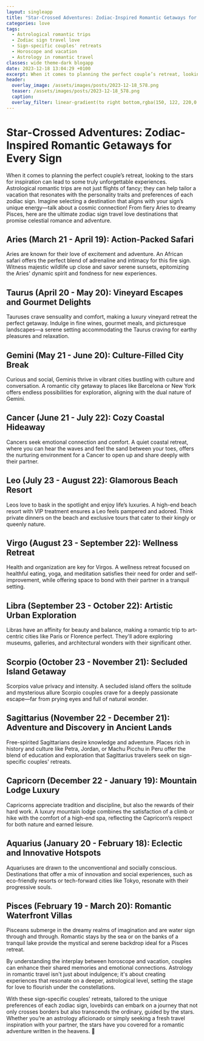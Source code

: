 ```yaml
---
layout: singleapp
title: "Star-Crossed Adventures: Zodiac-Inspired Romantic Getaways for Every Sign"
categories: love
tags:
  - Astrological romantic trips
  - Zodiac sign travel love
  - Sign-specific couples' retreats
  - Horoscope and vacation
  - Astrology in romantic travel
classes: wide theme-dark blogapp
date: 2023-12-18 13:04:29 +0100
excerpt: When it comes to planning the perfect couple’s retreat, looking to the stars for inspiration can lead to some truly unforgettable experiences.
header:
  overlay_image: /assets/images/posts/2023-12-18_578.png
  teaser: /assets/images/posts/2023-12-18_578.png
  caption: 
  overlay_filter: linear-gradient(to right bottom,rgba(150, 122, 220,0.8), rgba(255,245,208,0.5))
---
```

# Star-Crossed Adventures: Zodiac-Inspired Romantic Getaways for Every Sign

When it comes to planning the perfect couple’s retreat, looking to the stars for inspiration can lead to some truly unforgettable experiences. Astrological romantic trips are not just flights of fancy; they can help tailor a vacation that resonates with the personality traits and preferences of each zodiac sign. Imagine selecting a destination that aligns with your sign’s unique energy—talk about a cosmic connection! From fiery Aries to dreamy Pisces, here are the ultimate zodiac sign travel love destinations that promise celestial romance and adventure.

## Aries (March 21 - April 19): Action-Packed Safari

Aries are known for their love of excitement and adventure. An African safari offers the perfect blend of adrenaline and intimacy for this fire sign. Witness majestic wildlife up close and savor serene sunsets, epitomizing the Aries' dynamic spirit and fondness for new experiences.

## Taurus (April 20 - May 20): Vineyard Escapes and Gourmet Delights

Tauruses crave sensuality and comfort, making a luxury vineyard retreat the perfect getaway. Indulge in fine wines, gourmet meals, and picturesque landscapes—a serene setting accommodating the Taurus craving for earthy pleasures and relaxation.

## Gemini (May 21 - June 20): Culture-Filled City Break

Curious and social, Geminis thrive in vibrant cities bustling with culture and conversation. A romantic city getaway to places like Barcelona or New York offers endless possibilities for exploration, aligning with the dual nature of Gemini.

## Cancer (June 21 - July 22): Cozy Coastal Hideaway

Cancers seek emotional connection and comfort. A quiet coastal retreat, where you can hear the waves and feel the sand between your toes, offers the nurturing environment for a Cancer to open up and share deeply with their partner.

## Leo (July 23 - August 22): Glamorous Beach Resort

Leos love to bask in the spotlight and enjoy life’s luxuries. A high-end beach resort with VIP treatment ensures a Leo feels pampered and adored. Think private dinners on the beach and exclusive tours that cater to their kingly or queenly nature.

## Virgo (August 23 - September 22): Wellness Retreat

Health and organization are key for Virgos. A wellness retreat focused on healthful eating, yoga, and meditation satisfies their need for order and self-improvement, while offering space to bond with their partner in a tranquil setting.

## Libra (September 23 - October 22): Artistic Urban Exploration

Libras have an affinity for beauty and balance, making a romantic trip to art-centric cities like Paris or Florence perfect. They'll adore exploring museums, galleries, and architectural wonders with their significant other.

## Scorpio (October 23 - November 21): Secluded Island Getaway

Scorpios value privacy and intensity. A secluded island offers the solitude and mysterious allure Scorpio couples crave for a deeply passionate escape—far from prying eyes and full of natural wonder.

## Sagittarius (November 22 - December 21): Adventure and Discovery in Ancient Lands

Free-spirited Sagittarians desire knowledge and adventure. Places rich in history and culture like Petra, Jordan, or Machu Picchu in Peru offer the blend of education and exploration that Sagittarius travelers seek on sign-specific couples' retreats.

## Capricorn (December 22 - January 19): Mountain Lodge Luxury

Capricorns appreciate tradition and discipline, but also the rewards of their hard work. A luxury mountain lodge combines the satisfaction of a climb or hike with the comfort of a high-end spa, reflecting the Capricorn’s respect for both nature and earned leisure.

## Aquarius (January 20 - February 18): Eclectic and Innovative Hotspots

Aquariuses are drawn to the unconventional and socially conscious. Destinations that offer a mix of innovation and social experiences, such as eco-friendly resorts or tech-forward cities like Tokyo, resonate with their progressive souls.

## Pisces (February 19 - March 20): Romantic Waterfront Villas

Pisceans submerge in the dreamy realms of imagination and are water sign through and through. Romantic stays by the sea or on the banks of a tranquil lake provide the mystical and serene backdrop ideal for a Pisces retreat.

By understanding the interplay between horoscope and vacation, couples can enhance their shared memories and emotional connections. Astrology in romantic travel isn't just about indulgence; it's about creating experiences that resonate on a deeper, astrological level, setting the stage for love to flourish under the constellations.

With these sign-specific couples' retreats, tailored to the unique preferences of each zodiac sign, lovebirds can embark on a journey that not only crosses borders but also transcends the ordinary, guided by the stars. Whether you’re an astrology aficionado or simply seeking a fresh travel inspiration with your partner, the stars have you covered for a romantic adventure written in the heavens. 🌟